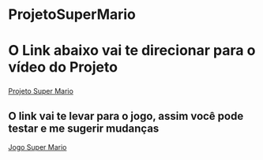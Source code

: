 # ProjetoSuperMario

<h1>O Link abaixo vai te direcionar para o vídeo do Projeto </h1>

###

[Projeto Super Mario](https://www.linkedin.com/embed/feed/update/urn:li:ugcPost:6965443052207288320)


###
<h2> O link vai te levar para o jogo, assim você pode testar e me sugerir mudanças</h2>

[Jogo Super Mario](http://www.supermarioprojeto1.com/)
